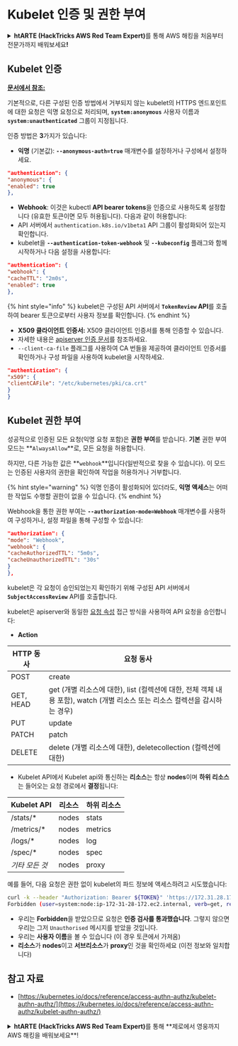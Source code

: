 # Kubelet 인증 및 권한 부여

<details>

<summary><strong>htARTE (HackTricks AWS Red Team Expert)</strong>를 통해 AWS 해킹을 처음부터 전문가까지 배워보세요<strong>!</strong></summary>

HackTricks를 지원하는 다른 방법:

* **회사를 HackTricks에서 광고하거나 HackTricks를 PDF로 다운로드**하려면 [**SUBSCRIPTION PLANS**](https://github.com/sponsors/carlospolop)를 확인하세요!
* [**공식 PEASS & HackTricks 상품**](https://peass.creator-spring.com)을 구매하세요.
* [**The PEASS Family**](https://opensea.io/collection/the-peass-family)를 발견하세요. 독점적인 [**NFTs**](https://opensea.io/collection/the-peass-family) 컬렉션입니다.
* 💬 [**Discord 그룹**](https://discord.gg/hRep4RUj7f) 또는 [**텔레그램 그룹**](https://t.me/peass)에 **참여**하거나 **Twitter**에서 저를 **팔로우**하세요. 🐦 [**@carlospolopm**](https://twitter.com/carlospolopm)**.**
* **HackTricks**와 [**HackTricks Cloud**](https://github.com/carlospolop/hacktricks-cloud) github 저장소에 PR을 제출하여 여러분의 해킹 기법을 공유하세요.

</details>

## Kubelet 인증 <a href="#kubelet-authentication" id="kubelet-authentication"></a>

**[문서에서 참조:](https://kubernetes.io/docs/reference/access-authn-authz/kubelet-authn-authz/)**

기본적으로, 다른 구성된 인증 방법에서 거부되지 않는 kubelet의 HTTPS 엔드포인트에 대한 요청은 익명 요청으로 처리되며, **`system:anonymous`** 사용자 이름과 **`system:unauthenticated`** 그룹이 지정됩니다.

인증 방법은 **3**가지가 있습니다:

* **익명** (기본값): **`--anonymous-auth=true`** 매개변수를 설정하거나 구성에서 설정하세요.
```json
"authentication": {
"anonymous": {
"enabled": true
},
```
* **Webhook**: 이것은 kubectl **API bearer tokens**을 인증으로 사용하도록 설정합니다 (유효한 토큰이면 모두 허용됩니다). 다음과 같이 허용합니다:
* API 서버에서 `authentication.k8s.io/v1beta1` API 그룹이 활성화되어 있는지 확인합니다.
* kubelet을 **`--authentication-token-webhook`** 및 **`--kubeconfig`** 플래그와 함께 시작하거나 다음 설정을 사용합니다:
```json
"authentication": {
"webhook": {
"cacheTTL": "2m0s",
"enabled": true
},
```
{% hint style="info" %}
kubelet은 구성된 API 서버에서 **`TokenReview` API**를 호출하여 bearer 토큰으로부터 사용자 정보를 확인합니다.
{% endhint %}

* **X509 클라이언트 인증서:** X509 클라이언트 인증서를 통해 인증할 수 있습니다.
* 자세한 내용은 [apiserver 인증 문서](https://kubernetes.io/docs/reference/access-authn-authz/authentication/#x509-client-certs)를 참조하세요.
* `--client-ca-file` 플래그를 사용하여 CA 번들을 제공하여 클라이언트 인증서를 확인하거나 구성 파일을 사용하여 kubelet을 시작하세요.
```json
"authentication": {
"x509": {
"clientCAFile": "/etc/kubernetes/pki/ca.crt"
}
}
```
## Kubelet 권한 부여 <a href="#kubelet-authentication" id="kubelet-authentication"></a>

성공적으로 인증된 모든 요청(익명 요청 포함)은 **권한 부여**를 받습니다. **기본** 권한 부여 모드는 **`AlwaysAllow`**로, 모든 요청을 허용합니다.

하지만, 다른 가능한 값은 **`webhook`**입니다(일반적으로 찾을 수 있습니다). 이 모드는 인증된 사용자의 권한을 확인하여 작업을 허용하거나 거부합니다.

{% hint style="warning" %}
익명 인증이 활성화되어 있더라도, **익명 액세스**는 어떠한 작업도 수행할 권한이 없을 수 있습니다.
{% endhint %}

Webhook을 통한 권한 부여는 **`--authorization-mode=Webhook`** 매개변수를 사용하여 구성하거나, 설정 파일을 통해 구성할 수 있습니다:
```json
"authorization": {
"mode": "Webhook",
"webhook": {
"cacheAuthorizedTTL": "5m0s",
"cacheUnauthorizedTTL": "30s"
}
},
```
kubelet은 각 요청이 승인되었는지 확인하기 위해 구성된 API 서버에서 **`SubjectAccessReview`** API를 호출합니다.

kubelet은 apiserver와 동일한 [요청 속성](https://kubernetes.io/docs/reference/access-authn-authz/authorization/#review-your-request-attributes) 접근 방식을 사용하여 API 요청을 승인합니다:

* **Action**

| HTTP 동사 | 요청 동사                                                                                                                                                     |
| --------- | ------------------------------------------------------------------------------------------------------------------------------------------------------------- |
| POST      | create                                                                                                                                                        |
| GET, HEAD | get (개별 리소스에 대한), list (컬렉션에 대한, 전체 객체 내용 포함), watch (개별 리소스 또는 리소스 컬렉션을 감시하는 경우) |
| PUT       | update                                                                                                                                                        |
| PATCH     | patch                                                                                                                                                         |
| DELETE    | delete (개별 리소스에 대한), deletecollection (컬렉션에 대한)                                                                                         |

* Kubelet API에서 Kubelet api와 통신하는 **리소스**는 항상 **nodes**이며 **하위 리소스**는 들어오는 요청 경로에서 **결정**됩니다:

| Kubelet API  | 리소스 | 하위 리소스 |
| ------------ | ------ | ----------- |
| /stats/\*    | nodes  | stats       |
| /metrics/\*  | nodes  | metrics     |
| /logs/\*     | nodes  | log         |
| /spec/\*     | nodes  | spec        |
| _기타 모든 것_ | nodes  | proxy       |

예를 들어, 다음 요청은 권한 없이 kubelet의 파드 정보에 액세스하려고 시도했습니다:
```bash
curl -k --header "Authorization: Bearer ${TOKEN}" 'https://172.31.28.172:10250/pods'
Forbidden (user=system:node:ip-172-31-28-172.ec2.internal, verb=get, resource=nodes, subresource=proxy)
```
* 우리는 **Forbidden**을 받았으므로 요청은 **인증 검사를 통과했습니다**. 그렇지 않으면 우리는 그저 `Unauthorised` 메시지를 받았을 것입니다.
* 우리는 **사용자 이름**을 볼 수 있습니다 (이 경우 토큰에서 가져옴)
* **리소스**가 **nodes**이고 **서브리소스**가 **proxy**인 것을 확인하세요 (이전 정보와 일치합니다)

## 참고 자료

* [https://kubernetes.io/docs/reference/access-authn-authz/kubelet-authn-authz/](https://kubernetes.io/docs/reference/access-authn-authz/kubelet-authn-authz/)

<details>

<summary><strong>htARTE (HackTricks AWS Red Team Expert)</strong>를 통해 **제로에서 영웅까지 AWS 해킹을 배워보세요**!</summary>

HackTricks를 지원하는 다른 방법:

* **회사를 HackTricks에서 광고하거나 HackTricks를 PDF로 다운로드**하려면 [**SUBSCRIPTION PLANS**](https://github.com/sponsors/carlospolop)를 확인하세요!
* [**공식 PEASS & HackTricks 상품**](https://peass.creator-spring.com)을 구매하세요.
* [**The PEASS Family**](https://opensea.io/collection/the-peass-family)를 발견하세요. 독점적인 [**NFTs**](https://opensea.io/collection/the-peass-family) 컬렉션입니다.
* 💬 [**Discord 그룹**](https://discord.gg/hRep4RUj7f) 또는 [**텔레그램 그룹**](https://t.me/peass)에 **참여**하거나 **Twitter**에서 저를 **팔로우**하세요 🐦 [**@carlospolopm**](https://twitter.com/carlospolopm).
* **HackTricks**와 **HackTricks Cloud** github 저장소에 PR을 제출하여 **당신의 해킹 기교를 공유**하세요.

</details>
